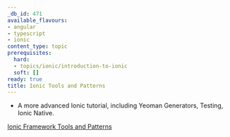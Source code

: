 ```yaml
---
_db_id: 471
available_flavours:
- angular
- typescript
- ionic
content_type: topic
prerequisites:
  hard:
  - topics/ionic/introduction-to-ionic
  soft: []
ready: true
title: Ionic Tools and Patterns
---
```


- A more advanced Ionic tutorial, including Yeoman Generators, Testing, Ionic Native.

[Ionic Framework Tools and Patterns](https://app.pluralsight.com/library/courses/ionic-framework-tools-patterns/table-of-contents)